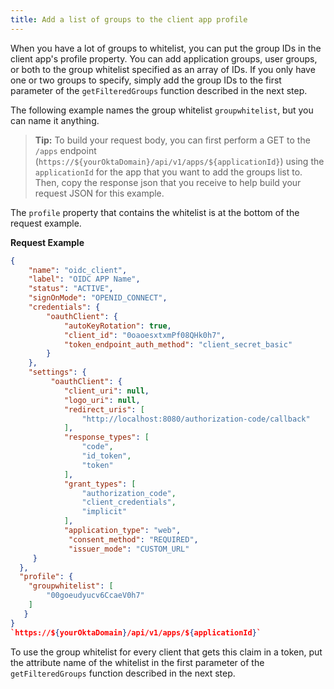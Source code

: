 ```yaml
---
title: Add a list of groups to the client app profile
---
```

When you have a lot of groups to whitelist, you can put the group IDs in the client app's profile property. You can add application groups, user groups, or both to the group whitelist specified as an array of IDs. If you only have one or two groups to specify, simply add the group IDs to the first parameter of the `getFilteredGroups` function described in the <GuideLink link="../config-custom-groups-claim">next step</GuideLink>.

The following example names the group whitelist `groupwhitelist`, but you can name it anything.

> **Tip:** To build your request body, you can first perform a GET to the `/apps` endpoint (`https://${yourOktaDomain}/api/v1/apps/${applicationId}`) using the `applicationId` for the app that you want to add the groups list to. Then, copy the response json that you receive to help build your request JSON for this example.

The `profile` property that contains the whitelist is at the bottom of the request example.

**Request Example**

```json
{
    "name": "oidc_client",
    "label": "OIDC APP Name",
    "status": "ACTIVE",
    "signOnMode": "OPENID_CONNECT",
    "credentials": {
        "oauthClient": {
            "autoKeyRotation": true,
            "client_id": "0oaoesxtxmPf08QHk0h7",
            "token_endpoint_auth_method": "client_secret_basic"
        }
    },
    "settings": {
         "oauthClient": {
            "client_uri": null,
            "logo_uri": null,
            "redirect_uris": [
                "http://localhost:8080/authorization-code/callback"
            ],
            "response_types": [
                "code",
                "id_token",
                "token"
            ],
            "grant_types": [
                "authorization_code",
                "client_credentials",
                "implicit"
            ],
            "application_type": "web",
             "consent_method": "REQUIRED",
             "issuer_mode": "CUSTOM_URL"
     }
  },
  "profile": {
    "groupwhitelist": [
        "00goeudyucv6CcaeV0h7"
    ]
   }
}
`https://${yourOktaDomain}/api/v1/apps/${applicationId}`
```

To use the group whitelist for every client that gets this claim in a token, put the attribute name of the whitelist in the first parameter of the `getFilteredGroups` function described in the <GuideLink link="../config-custom-groups-claim-orgas">next step</GuideLink>.

<NextSectionLink/>
